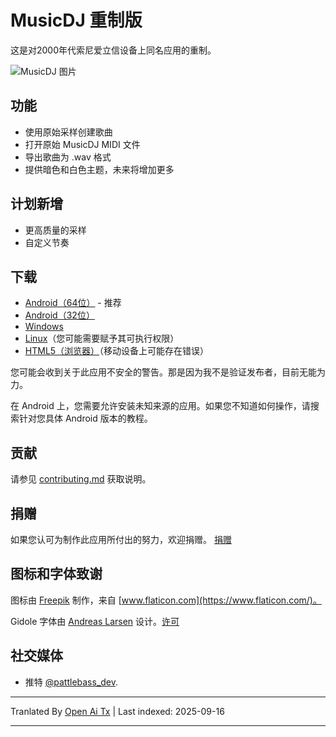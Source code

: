 # MusicDJ 重制版

这是对2000年代索尼爱立信设备上同名应用的重制。

![MusicDJ 图片](https://user-images.githubusercontent.com/49322676/198876697-d3a7e75d-c21b-44d5-90d2-3104591055af.jpg)


## 功能
* 使用原始采样创建歌曲
* 打开原始 MusicDJ MIDI 文件
* 导出歌曲为 .wav 格式
* 提供暗色和白色主题，未来将增加更多

## 计划新增
* 更高质量的采样
* 自定义节奏

## 下载

* [Android（64位）](https://github.com/pattlebass/Music-Dj/releases/latest/download/MusicDJ_64bit.apk) - 推荐 
* [Android（32位）](https://github.com/pattlebass/Music-Dj/releases/latest/download/MusicDJ_32bit.apk)
* [Windows](https://github.com/pattlebass/Music-Dj/releases/latest/download/MusicDJ.Windows.zip)
* [Linux](https://github.com/pattlebass/Music-Dj/releases/latest/download/MusicDJ.Linux.zip)（您可能需要赋予其可执行权限）
* [HTML5（浏览器）](https://pattlebass.itch.io/musicdj)（移动设备上可能存在错误）

您可能会收到关于此应用不安全的警告。那是因为我不是验证发布者，目前无能为力。

在 Android 上，您需要允许安装未知来源的应用。如果您不知道如何操作，请搜索针对您具体 Android 版本的教程。

## 贡献
请参见 [contributing.md](https://github.com/pattlebass/Music-DJ/blob/main/CONTRIBUTING.md) 获取说明。

## 捐赠
如果您认可为制作此应用所付出的努力，欢迎捐赠。
[捐赠](https://www.paypal.me/pattlebass)

## 图标和字体致谢
图标由 [Freepik](https://www.flaticon.com/authors/freepik) 制作，来自 [www.flaticon.com](https://www.flaticon.com/)。

Gidole 字体由 [Andreas Larsen](https://twitter.com/larsenwork) 设计。[许可](/assets/fonts/GidoleFont/License.txt)

## 社交媒体
* 推特 [@pattlebass_dev](https://twitter.com/pattlebass_dev).


---

Tranlated By [Open Ai Tx](https://github.com/OpenAiTx/OpenAiTx) | Last indexed: 2025-09-16

---